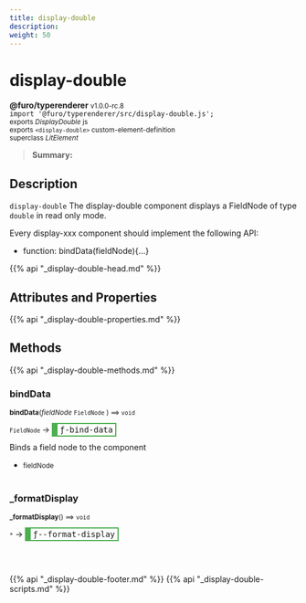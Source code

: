 ```yaml
---
title: display-double
description: 
weight: 50
---
```


# display-double
**@furo/typerenderer** <small>v1.0.0-rc.8</small>
<br>`import '@furo/typerenderer/src/display-double.js';`<small>
<br>exports *DisplayDouble* js
<br>exports `<display-double>` custom-element-definition
<br>superclass *LitElement*</small>

> **Summary:** 

## Description

`display-double`
The display-double component displays a FieldNode of type `double` in read only mode.

Every display-xxx component should implement the following API:
- function: bindData(fieldNode){...}

{{% api "_display-double-head.md" %}}

## Attributes and Properties
{{% api "_display-double-properties.md" %}}






## Methods
{{% api "_display-double-methods.md" %}}


### **bindData**
<small>**bindData**(*fieldNode* `FieldNode` ) ⟹ `void`</small>

<small>`FieldNode` </small> →
<span  style="border-width:2px 2px 2px 10px; border-style: solid;border-color:  rgb(76, 175, 80);font-family:monospace; padding:2px 4px;">ƒ-bind-data</span>

Binds a field node to the component

- <small>fieldNode </small>
<br><br>

### **_formatDisplay**
<small>**_formatDisplay**() ⟹ `void`</small>

<small>`*`</small> →
<span  style="border-width:2px 2px 2px 10px; border-style: solid;border-color:  rgb(76, 175, 80);font-family:monospace; padding:2px 4px;">ƒ--format-display</span>



<br><br>





{{% api "_display-double-footer.md" %}}
{{% api "_display-double-scripts.md" %}}
